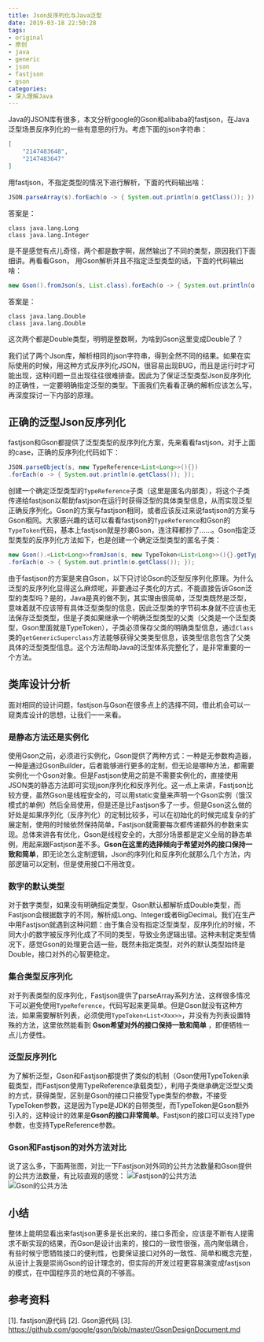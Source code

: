 ```yaml
---
title: Json反序列化与Java泛型
date: 2019-03-18 22:50:28
tags:
- original
- 原创
- java
- generic
- json
- fastjson
- gson
categories:
- 深入理解Java
---
```


Java的JSON库有很多，本文分析google的Gson和alibaba的fastjson，在Java泛型场景反序列化的一些有意思的行为。考虑下面的json字符串：
```json
[
    "2147483648",
    "2147483647"
]
```
用fastjson，不指定类型的情况下进行解析，下面的代码输出啥：
```java
JSON.parseArray(s).forEach(o -> { System.out.println(o.getClass()); });
```
答案是：
```text
class java.lang.Long
class java.lang.Integer
```
是不是感觉有点儿奇怪，两个都是数字啊，居然输出了不同的类型，原因我们下面细讲。再看看Gson， 用Gson解析并且不指定泛型类型的话，下面的代码输出啥：
```java
new Gson().fromJson(s, List.class).forEach(o -> { System.out.println(o.getClass()); });
```
答案是：
```text
class java.lang.Double
class java.lang.Double
```
这次两个都是Double类型，明明是整数啊，为啥到Gson这里变成Double了？

我们试了两个Json库，解析相同的json字符串，得到全然不同的结果。如果在实际使用的时候，用这种方式反序列化JSON，很容易出现BUG，而且是运行时才可能出现，这种问题一旦出现往往很难排查。因此为了保证泛型类型Json反序列化的正确性，一定要明确指定泛型的类型。下面我们先看看正确的解析应该怎么写，再深度探讨一下内部的原理。

## 正确的泛型Json反序列化
fastjson和Gson都提供了泛型类型的反序列化方案，先来看看fastjson，对于上面的case，正确的反序列化代码如下：
```java
JSON.parseObject(s, new TypeReference<List<Long>>(){})
.forEach(o -> { System.out.println(o.getClass()); });
```
创建一个确定泛型类型的`TypeReference`子类（这里是匿名内部类），将这个子类传递给fastjson以帮助fastjson在运行时获得泛型的具体类型信息，从而实现泛型正确反序列化。Gson的方案与fastjson相同，或者应该反过来说fastjson的方案与Gson相同。大家感兴趣的话可以看看fastjson的`TypeReference`和Gson的`TypeToken`代码，基本上fastjson就是抄袭Gson，连注释都抄了......。Gson指定泛型类型的反序列化方法如下，也是创建一个确定泛型类型的匿名子类：
```java
new Gson().<List<Long>>fromJson(s, new TypeToken<List<Long>>(){}.getType())
.forEach(o -> { System.out.println(o.getClass()); });
```
由于fastjson的方案是来自Gson，以下只讨论Gson的泛型反序列化原理。为什么泛型的反序列化显得这么麻烦呢，非要通过子类化的方式，不能直接告诉Gson泛型的类型吗？是的，Java是真的做不到，其实理由很简单，泛型类既然是泛型，意味着就不应该带有具体泛型类型的信息，因此泛型类的字节码本身就不应该也无法保存泛型类型，但是子类如果继承一个明确泛型类型的父类（父类是一个泛型类型，Gson里面就是TypeToken），子类必须保存父类的明确类型信息，通过`Class`类的`getGenericSuperclass`方法能够获得父类类型信息，该类型信息包含了父类具体的泛型类型信息。这个方法帮助Java的泛型体系完整化了，是非常重要的一个方法。
## 类库设计分析
面对相同的设计问题，fastjson与Gson在很多点上的选择不同，借此机会可以一窥类库设计的思想，让我们一一来看。
### 是静态方法还是实例化
使用Gson之前，必须进行实例化，Gson提供了两种方式：一种是无参数构造器，一种是通过GsonBuilder，后者能够进行更多的定制，但无论是哪种方法，都需要实例化一个Gson对象。但是Fastjson使用之前是不需要实例化的，直接使用JSON类的静态方法即可实现json序列化和反序列化。这一点上来讲，Fastjson比较方便，虽然Gson是线程安全的，可以用static变量来声明一个Gson实例（饿汉模式的单例）然后全局使用，但是还是比Fastjson多了一步。但是Gson这么做的好处是如果序列化（反序列化）的定制比较多，可以在初始化的时候完成复杂的扩展定制，使用的时候依然保持简单，Fastjson就需要每次都传递额外的参数来实现。总体来讲各有优化，Gson是线程安全的，大部分场景都是定义全局的静态单例，用起来跟Fastjson差不多。**Gson在这里的选择倾向于希望对外的接口保持一致和简单**，即无论怎么定制逻辑，Json的序列化和反序列化就那么几个方法，内部逻辑可以定制，但是使用接口不用改变。
### 数字的默认类型
对于数字类型，如果没有明确指定类型，Gson默认都解析成Double类型，而Fastjson会根据数字的不同，解析成Long、Integer或者BigDecimal。我们在生产中用Fastjson就遇到这种问题：由于集合没有指定泛型类型，反序列化的时候，不同大小的数字被反序列化成了不同的类型，导致业务逻辑出错。这种未制定类型情况下，感觉Gson的处理更合适一些，既然未指定类型，对外的默认类型始终是Double，接口对外的心智更稳定。
### 集合类型反序列化
对于列表类型的反序列化，Fastjson提供了parseArray系列方法，这样很多情况下可以避免使用`TypeReference`，代码写起来更简单。但是Gson就没有这种方法，如果需要解析列表，必须使用`TypeToken<List<Xxx>>`，并没有为列表设置特殊的方法，这里依然能看到 **Gson希望对外的接口保持一致和简单** ，即便牺牲一点儿方便性。
### 泛型反序列化
为了解析泛型，Gson和Fastjson都提供了类似的机制（Gson使用TypeToken承载类型，而Fastjson使用TypeReference承载类型），利用子类继承确定泛型父类的方式，获得类型，区别是Gson的接口只接受Type类型的参数，不接受TypeToken参数，这是因为Type是JDK的自带类型，而TypeToken是Gson额外引入的，这种设计的效果是**Gson的接口非常简单**。Fastjson的接口可以支持Type参数，也支持TypeReference参数。
### Gson和Fastjson的对外方法对比
说了这么多，下面两张图，对比一下Fastjson对外同的公共方法数量和Gson提供的公共方法数量，有比较直观的感觉：
![Fastjson的公共方法](FastJson对外接口.jpg "Fastjson的公共方法")
![Gson的公共方法](Gson对外接口.jpg "Gson的公共方法")
## 小结
整体上能明显看出来fastjson更多是长出来的，接口多而全，应该是不断有人提需求不断实现的结果，而Gson是设计出来的，接口的一致性很强，高内聚低耦合，有些时候宁愿牺牲接口的便利性，也要保证接口对外的一致性、简单和概念完整，从设计上我是崇尚Gson的设计理念的，但实际的开发过程更容易演变成fastjson的模式，在中国程序员的地位真的不够高。

## 参考资料
[1]. fastjson源代码
[2]. Gson源代码
[3]. https://github.com/google/gson/blob/master/GsonDesignDocument.md

